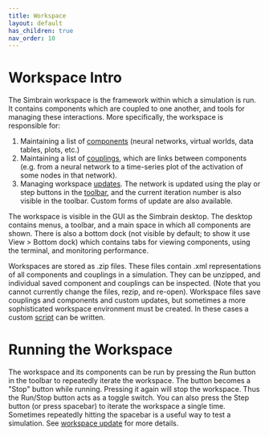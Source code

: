 ```yaml
---
title: Workspace
layout: default
has_children: true
nav_order: 10
---
```


# Workspace Intro

The Simbrain workspace is the framework within which a simulation is run. It contains components which are coupled to one another, and tools for managing these interactions.   More specifically, the workspace  is responsible for:

1. Maintaining a list of [components](components) (neural networks, virtual worlds, data tables, plots, etc.)
2. Maintaining a list of [couplings](couplings), which are links between components (e.g. from a neural network to a time-series plot of the activation of some nodes in that network).
3. Managing workspace [updates](workspaceUpdate).  The network is updated using the play or step buttons in the [toolbar](toolbars), and the current iteration number is also visible in the toolbar. Custom forms of update are also available.

The workspace is visible in the GUI as the Simbrain desktop. The desktop contains menus, a toolbar, and a main space in which all components are shown. There is also a bottom dock (not visible by default; to show it use View > Bottom dock) which contains tabs for viewing components, using the terminal, and monitoring performance.

Workspaces are stored as .zip files. These files contain .xml representations of all components and couplings in a simulation. They can be unzipped, and individual saved component and couplings can be inspected. (Note that you cannot currently change the files, rezip, and re-open). Workspace files save couplings and components and custom updates, but sometimes a more sophisticated workspace environment must be created. In these cases a custom [script](/docs/simulations/) can be written.


# Running the Workspace

The workspace and its components can be run by pressing the Run button in the toolbar to repeatedly iterate the workspace. The button becomes a "Stop" button while running. Pressing it again will stop the workspace. Thus the Run/Stop button acts as a toggle switch. You can also press the Step button (or press spacebar) to iterate the workspace a single time. Sometimes repeatedly hitting the spacebar is a useful way to test a simulation. See [workspace update](workspaceUpdate) for more details.



